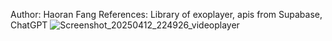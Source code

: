Author: Haoran Fang
References: Library of exoplayer, apis from Supabase, ChatGPT
![Screenshot_20250412_224926_videoplayer](https://github.com/user-attachments/assets/3a1b8fb6-a4fc-4d38-b5b9-4002ded10644)
